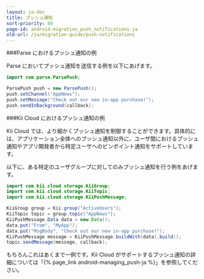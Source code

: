 ```yaml
---
layout: ja-doc
title: プッシュ通知
sort-priority: 60
page-id: android-migration_push_notifications-ja
old-url: /ja/migration-guide/push-notifications
---
```

###Parse におけるプッシュ通知の例

Parse においてプッシュ通知を送信する例を以下にあげます。

```java
import com.parse.ParsePush;

ParsePush push = new ParsePush();
push.setChannel("AppNews");
push.setMessage("Check out our new in-app purchase!");
push.sendInBackground(callback);
```

###Kii Cloud におけるプッシュ通知の例

Kii Cloud では、より細かくプッシュ通知を制御することができます。具体的には、アプリケーション全体へのプッシュ通知以外に、ユーザ間におけるプッシュ通知やアプリ開発者から特定ユーザへのピンポイント通知をサポートしています。

以下に、ある特定のユーザグループに対してのみプッシュ通知を行う例をあげます。

```java
import com.kii.cloud.storage.KiiGroup;
import com.kii.cloud.storage.KiiTopic;
import com.kii.cloud.storage.KiiPushMessage;

KiiGroup group = Kii.group("ActiveUsers");
KiiTopic topic = group.topic("AppNews");
KiiPushMessage.Data data = new Data();
data.put("From", "MyApp");
data.put("MsgBody", "Check out our new in-app purchase!");
KiiPushMessage message = KiiPushMessage.buildWith(data).build();
topic.sendMessage(message, callback);
```

もちろんこれはあくまで一例です。Kii Cloud がサポートするプッシュ通知の詳細については「{% page_link android-managing_push-ja %}」を参照してください。

